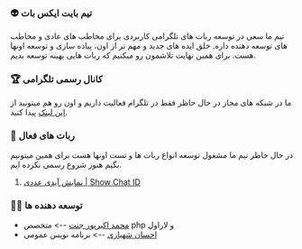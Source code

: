### 👽 تیم بایت ایکس بات
تیم ما سعی در توسعه ربات های تلگرامی کاربردی برای مخاطب های عادی و مخاطب های توسعه دهنده داره. خلق ایده های جدید و مهم تر از اون، پیاده سازی و توسعه اونها هست. برای همین نهایت تلاشمون رو میکنیم که ربات هایی بهینه توسعه بدیم.

### 🏆 کانال رسمی تلگرامی
ما در شبکه های مجاز در حال حاظر فقط در تلگرام فعالیت داریم و اون رو هم میتونید از [این لینک](https://t.me/ByteXBots) پیدا کنید.

### 🤖 ربات های فعال
در حال حاظر تیم ما مشغول توسعه انواع ربات ها و تست اونها هست برای همین میتونیم بگیم هنوز شروع رسمی نکرده ایم.
1. [نمایش آیدی عددی | Show Chat ID](https://t.me/ByteBot_ShowChatID_bot)

### 👨‍💻 توسعه دهنده ها
- [محمد اکبرپور جنت](https://github.com/mohammad-Akbarpour) --> متخصص php و لاراول
- [احسان شهبازی](https://github.com/EhsanShahbazii) --> برنامه نویس عمومی
